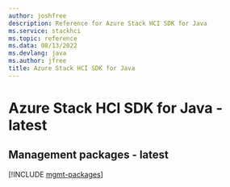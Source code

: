 ```yaml
---
author: joshfree
description: Reference for Azure Stack HCI SDK for Java
ms.service: stackhci
ms.topic: reference
ms.data: 08/13/2022
ms.devlang: java
ms.author: jfree
title: Azure Stack HCI SDK for Java
---
```

# Azure Stack HCI SDK for Java - latest

## Management packages - latest
[!INCLUDE [mgmt-packages](stack-hci-mgmt-index.md)]